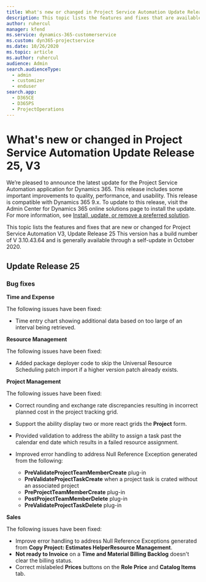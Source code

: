 ```yaml
---
title: What's new or changed in Project Service Automation Update Release 25, V3
description: This topic lists the features and fixes that are available in Project Service Automation Update Release 25, V3.
author: ruhercul
manager: kfend
ms.service: dynamics-365-customerservice
ms.custom: dyn365-projectservice
ms.date: 10/26/2020
ms.topic: article
ms.author: ruhercul
audience: Admin
search.audienceType: 
  - admin
  - customizer
  - enduser
search.app: 
  - D365CE
  - D365PS
  - ProjectOperations
---
```


# What's new or changed in Project Service Automation Update Release 25, V3

We’re pleased to announce the latest update for the Project Service Automation application for Dynamics 365. This release includes some important improvements to quality, performance, and usability. This release is compatible with Dynamics 365 9.x. To update to this release, visit the Admin Center for Dynamics 365 online solutions page to install the update. For more information, see [Install, update, or remove a preferred solution](https://docs.microsoft.com/power-platform/admin/install-remove-preferred-solution).

This topic lists the features and fixes that are new or changed for Project Service Automation V3, Update Release 25 This version has a build number of V 3.10.43.64 and is generally available through a self-update in October 2020.

## Update Release 25

### Bug fixes

**Time and Expense**

The following issues have been fixed:

- Time entry chart showing additional data based on too large of an interval being retrieved.

**Resource Management**

The following issues have been fixed:

- Added package deployer code to skip the Universal Resource Scheduling patch import if a higher version patch already exists.

**Project Management**

The following issues have been fixed:

- Correct rounding and exchange rate discrepancies resulting in incorrect planned cost in the project tracking grid.
- Support the ability display two or more react grids the **Project** form.
- Provided validation to address the ability to assign a task past the calendar end date which results in a failed resource assignment.
- Improved error handling to address Null Reference Exception generated from the following:

    - **PreValidateProjectTeamMemberCreate** plug-in
    - **PreValidateProjectTaskCreate** when a project task is crated without an associated project
    - **PreProjectTeamMemberCreate** plug-in
    - **PostProjectTeamMemberDelete** plug-in
    - **PreValidateProjectTaskDelete** plug-in

**Sales**

The following issues have been fixed:

- Improve error handling to address Null Reference Exceptions generated from **Copy Project: Estimates HelperResource Management**.
- **Not ready to Invoice** on a **Time and Material Billing Backlog** doesn't clear the billing status.
- Correct mislabeled **Prices** buttons on the **Role Price** and **Catalog Items** tab.


